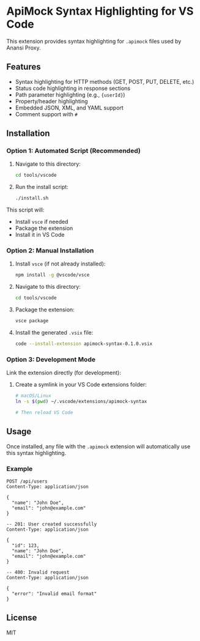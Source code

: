 # ApiMock Syntax Highlighting for VS Code

This extension provides syntax highlighting for `.apimock` files used by Anansi Proxy.

## Features

- Syntax highlighting for HTTP methods (GET, POST, PUT, DELETE, etc.)
- Status code highlighting in response sections
- Path parameter highlighting (e.g., `{userId}`)
- Property/header highlighting
- Embedded JSON, XML, and YAML support
- Comment support with `#`

## Installation

### Option 1: Automated Script (Recommended)

1. Navigate to this directory:
   ```bash
   cd tools/vscode
   ```

2. Run the install script:
   ```bash
   ./install.sh
   ```

This script will:
- Install `vsce` if needed
- Package the extension
- Install it in VS Code

### Option 2: Manual Installation

1. Install `vsce` (if not already installed):
   ```bash
   npm install -g @vscode/vsce
   ```

2. Navigate to this directory:
   ```bash
   cd tools/vscode
   ```

3. Package the extension:
   ```bash
   vsce package
   ```

4. Install the generated `.vsix` file:
   ```bash
   code --install-extension apimock-syntax-0.1.0.vsix
   ```

### Option 3: Development Mode

Link the extension directly (for development):

1. Create a symlink in your VS Code extensions folder:
   ```bash
   # macOS/Linux
   ln -s $(pwd) ~/.vscode/extensions/apimock-syntax
   
   # Then reload VS Code
   ```

## Usage

Once installed, any file with the `.apimock` extension will automatically use this syntax highlighting.

### Example

```apimock
POST /api/users
Content-Type: application/json

{
  "name": "John Doe",
  "email": "john@example.com"
}

-- 201: User created successfully
Content-Type: application/json

{
  "id": 123,
  "name": "John Doe",
  "email": "john@example.com"
}

-- 400: Invalid request
Content-Type: application/json

{
  "error": "Invalid email format"
}
```

## License

MIT

